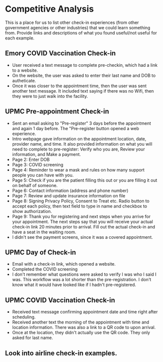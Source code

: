 # Competitive Analysis

This is a place for us to list other check-in experiences (from other government agencies or other industries) that we could learn something from. Provide links and descriptions of what you found useful/not useful for each example.

## Emory COVID Vaccination Check-in
- User received a text message to complete pre-checkin, which had a link to a website.
- On the website, the user was asked to enter their last name and DOB to autheticate.
- Once it was closer to the appointment time, then the user was sent another text message. It included text saying if there was no Wifi, then they were to just walk into the facility.

## UPMC Pre-appointment Check-in
- Sent an email asking to "Pre-register" 3 days before the appointment and again 1 day before. The "Pre-register button opened a web experience.
- Intro webpage gave information on the appointment location, date, provider name, and time. It also provided information on what you will need to complete to pre-register: Verify who you are, Review your information, and Make a payment.
- Page 2: Enter DOB
- Page 3: COVID screening
- Page 4: Reminder to wear a mask and rules on how many support people you can have with you.
- Page 5: Check if you are the patient filling this out or you are filling it out on behalf of someone.
- Page 6: Contact information (address and phone number)
- Page 7: Review and update insurance information on file
- Page 8: Signing Privacy Policy, Consent to Treat etc. Radio button to accept each policy, then text field to type in name and checkbox to show authorization.
- Page 9: Thank you for registering and next steps when you arrive for your appointment. The next steps say that you will receive your actual check-in link 20 minutes prior to arrival. Fill out the actual check-in and have a seat in the waiting room.
- I didn't see the payment screens, since it was a covered appointment.

## UPMC Day of Check-in
- Email with a check-in link, which opened a website.
- Completed the COVID screening
- I don't remember what questions were asked to verify I was who I said I was. This workflow was a lot shorter than the pre-registration. I don't know what it would have looked like if I hadn't pre-registered.

## UPMC COVID Vaccination Check-in
- Received text message confirming appointment date and time right after scheduling. 
- Received another text the morning of the appointment with time and location information. There was also a link to a QR code to upon arrival.
- Once at the location, they didn't actually use the QR code. They only asked for last name.

## Look into airline check-in examples.
